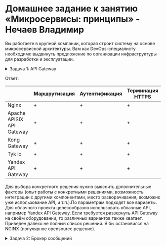 
# Домашнее задание к занятию «Микросервисы: принципы» - Нечаев Владимир

Вы работаете в крупной компании, которая строит систему на основе микросервисной архитектуры.
Вам как DevOps-специалисту необходимо выдвинуть предложение по организации инфраструктуры для разработки и эксплуатации.

<details>
<summary>Задача 1: API Gateway</summary>
  
Предложите решение для обеспечения реализации API Gateway. Составьте сравнительную таблицу возможностей различных программных решений. На основе таблицы сделайте выбор решения.

Решение должно соответствовать следующим требованиям:
- маршрутизация запросов к нужному сервису на основе конфигурации,
- возможность проверки аутентификационной информации в запросах,
- обеспечение терминации HTTPS.

Обоснуйте свой выбор.

</details>

Ответ:

||Маршрутизация|Аутентификация|Терминация HTTPS|
|----------|----------|----------|----------|
|Nginx|+|+|+|
|Apache APISIX API Gateway|+|+|+|
|Kong Gateway|+|+| +|
|Tyk io|+|+|+|
|Yandex API Gateway|+|+|+|

Для выбора конкретного решения нужно выяснить дополнительные факторы (опыт работы с конкретными решениями, возможность интеграции 
с другими компонентами, место разворачивания, возможно уже использование API, и т.п.).По параметрам подходят все варианты. Для облачного проекта целесообразно использовать облачные API, 
например Yandex API Gateway. Если требуется развернуть API Gateway на своём оборудовании, то различных вариантов также хватает. Приведен далеко не полный список решений.
Я бы остановился на NGINX (популярное opensource решение).

<details>
<summary>Задача 2: Брокер сообщений</summary>

Составьте таблицу возможностей различных брокеров сообщений. На основе таблицы сделайте обоснованный выбор решения.

Решение должно соответствовать следующим требованиям:
- поддержка кластеризации для обеспечения надёжности,
- хранение сообщений на диске в процессе доставки,
- высокая скорость работы,
- поддержка различных форматов сообщений,
- разделение прав доступа к различным потокам сообщений,
- простота эксплуатации.

Обоснуйте свой выбор.

</details>


